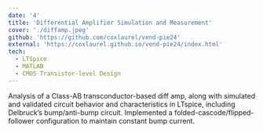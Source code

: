 ```yaml
---
date: '4'
title: 'Differential Amplifier Simulation and Measurement'
cover: './diffamp.jpeg'
github: 'https://github.com/coxlaurel/vend-pie24'
external: 'https://coxlaurel.github.io/vend-pie24/index.html'
tech:
  - LTSpice
  - MATLAB
  - CMOS Transistor-level Design
---
```


Analysis of a Class-AB transconductor-based diff amp, along with simulated and validated circuit behavior
and characteristics in LTspice, including Delbruck’s bump/anti-bump circuit. Implemented a folded-cascode/flipped-follower configuration to maintain constant bump current.
